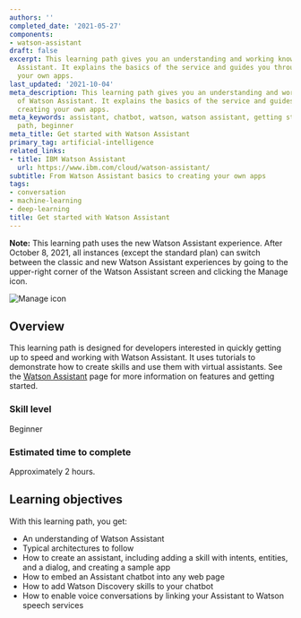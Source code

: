 ```yaml
---
authors: ''
completed_date: '2021-05-27'
components:
- watson-assistant
draft: false
excerpt: This learning path gives you an understanding and working knowledge of Watson
  Assistant. It explains the basics of the service and guides you through creating
  your own apps.
last_updated: '2021-10-04'
meta_description: This learning path gives you an understanding and working knowledge
  of Watson Assistant. It explains the basics of the service and guides you through
  creating your own apps.
meta_keywords: assistant, chatbot, watson, watson assistant, getting started, learning
  path, beginner
meta_title: Get started with Watson Assistant
primary_tag: artificial-intelligence
related_links:
- title: IBM Watson Assistant
  url: https://www.ibm.com/cloud/watson-assistant/
subtitle: From Watson Assistant basics to creating your own apps
tags:
- conversation
- machine-learning
- deep-learning
title: Get started with Watson Assistant
---
```


**Note:** This learning path uses the new Watson Assistant experience. After October 8, 2021, all instances (except the standard plan) can switch between the classic and new Watson Assistant experiences by going to the upper-right corner of the Watson Assistant screen and clicking the Manage icon.

![Manage icon](images/manage-icon.png)

## Overview

This learning path is designed for developers interested in quickly getting up to speed and working with Watson Assistant. It uses tutorials to demonstrate how to create skills and use them with virtual assistants. See the <a href="https://www.ibm.com/cloud/watson-assistant/" target="_blank" rel="noopener noreferrer">Watson Assistant</a> page for more information on features and getting started.

### Skill level

Beginner

### Estimated time to complete

Approximately 2 hours.

## Learning objectives

With this learning path, you get:

* An understanding of Watson Assistant
* Typical architectures to follow
* How to create an assistant, including adding a skill with intents, entities, and a dialog, and creating a sample app
* How to embed an Assistant chatbot into any web page
* How to add Watson Discovery skills to your chatbot
* How to enable voice conversations by linking your Assistant to Watson speech services